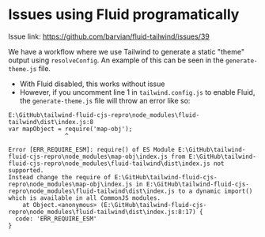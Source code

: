 # Issues using Fluid programatically

Issue link: https://github.com/barvian/fluid-tailwind/issues/39

We have a workflow where we use Tailwind to generate a static "theme" output using `resolveConfig`. An example of this can be seen in the `generate-theme.js` file.

- With Fluid disabled, this works without issue
- However, if you uncomment line 1 in `tailwind.config.js` to enable Fluid, the `generate-theme.js` file will throw an error like so:

```
E:\GitHub\tailwind-fluid-cjs-repro\node_modules\fluid-tailwind\dist\index.js:8
var mapObject = require('map-obj');
                ^

Error [ERR_REQUIRE_ESM]: require() of ES Module E:\GitHub\tailwind-fluid-cjs-repro\node_modules\map-obj\index.js from E:\GitHub\tailwind-fluid-cjs-repro\node_modules\fluid-tailwind\dist\index.js not supported.
Instead change the require of E:\GitHub\tailwind-fluid-cjs-repro\node_modules\map-obj\index.js in E:\GitHub\tailwind-fluid-cjs-repro\node_modules\fluid-tailwind\dist\index.js to a dynamic import() which is available in all CommonJS modules.
    at Object.<anonymous> (E:\GitHub\tailwind-fluid-cjs-repro\node_modules\fluid-tailwind\dist\index.js:8:17) {
  code: 'ERR_REQUIRE_ESM'
}
```

